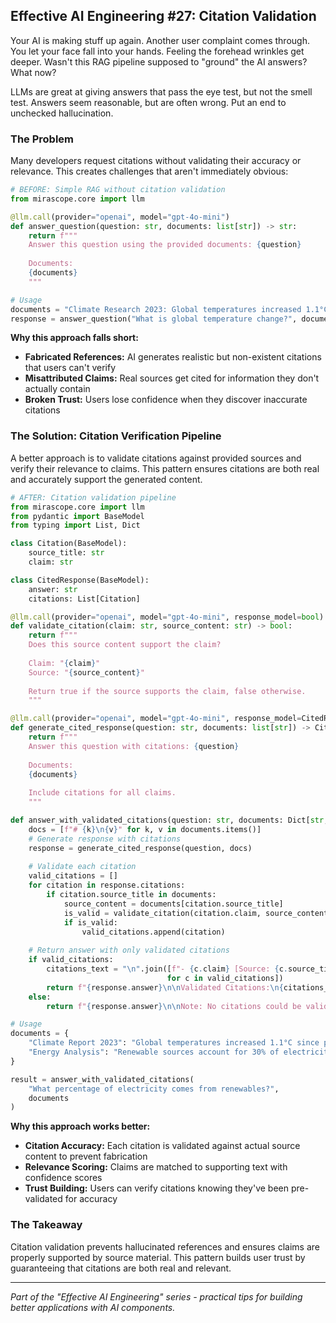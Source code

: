 ## Effective AI Engineering #27: Citation Validation

Your AI is making stuff up again. Another user complaint comes through. You let your face fall into your hands. Feeling the forehead wrinkles get deeper.
Wasn't this RAG pipeline supposed to "ground" the AI answers? What now?

LLMs are great at giving answers that pass the eye test, but not the smell test. Answers seem reasonable, but are often wrong.
Put an end to unchecked hallucination.

### The Problem

Many developers request citations without validating their accuracy or relevance. This creates challenges that aren't immediately obvious:

```python
# BEFORE: Simple RAG without citation validation
from mirascope.core import llm

@llm.call(provider="openai", model="gpt-4o-mini")
def answer_question(question: str, documents: list[str]) -> str:
    return f"""
    Answer this question using the provided documents: {question}
    
    Documents:
    {documents}
    """

# Usage
documents = "Climate Research 2023: Global temperatures increased 1.1°C..."
response = answer_question("What is global temperature change?", documents)
```

**Why this approach falls short:**

- **Fabricated References:** AI generates realistic but non-existent citations that users can't verify
- **Misattributed Claims:** Real sources get cited for information they don't actually contain
- **Broken Trust:** Users lose confidence when they discover inaccurate citations

### The Solution: Citation Verification Pipeline

A better approach is to validate citations against provided sources and verify their relevance to claims. This pattern ensures citations are both real and accurately support the generated content.

```python
# AFTER: Citation validation pipeline
from mirascope.core import llm
from pydantic import BaseModel
from typing import List, Dict

class Citation(BaseModel):
    source_title: str
    claim: str

class CitedResponse(BaseModel):
    answer: str
    citations: List[Citation]

@llm.call(provider="openai", model="gpt-4o-mini", response_model=bool)
def validate_citation(claim: str, source_content: str) -> bool:
    return f"""
    Does this source content support the claim?
    
    Claim: "{claim}"
    Source: "{source_content}"
    
    Return true if the source supports the claim, false otherwise.
    """

@llm.call(provider="openai", model="gpt-4o-mini", response_model=CitedResponse)
def generate_cited_response(question: str, documents: list[str]) -> CitedResponse:
    return f"""
    Answer this question with citations: {question}
    
    Documents:
    {documents}
    
    Include citations for all claims.
    """

def answer_with_validated_citations(question: str, documents: Dict[str, str]) -> str:
    docs = [f"# {k}\n{v}" for k, v in documents.items()]
    # Generate response with citations
    response = generate_cited_response(question, docs)
    
    # Validate each citation
    valid_citations = []
    for citation in response.citations:
        if citation.source_title in documents:
            source_content = documents[citation.source_title]
            is_valid = validate_citation(citation.claim, source_content)
            if is_valid:
                valid_citations.append(citation)
    
    # Return answer with only validated citations
    if valid_citations:
        citations_text = "\n".join([f"- {c.claim} [Source: {c.source_title}]" 
                                   for c in valid_citations])
        return f"{response.answer}\n\nValidated Citations:\n{citations_text}"
    else:
        return f"{response.answer}\n\nNote: No citations could be validated."

# Usage
documents = {
    "Climate Report 2023": "Global temperatures increased 1.1°C since pre-industrial times...",
    "Energy Analysis": "Renewable sources account for 30% of electricity generation..."
}

result = answer_with_validated_citations(
    "What percentage of electricity comes from renewables?", 
    documents
)
```

**Why this approach works better:**

- **Citation Accuracy:** Each citation is validated against actual source content to prevent fabrication
- **Relevance Scoring:** Claims are matched to supporting text with confidence scores
- **Trust Building:** Users can verify citations knowing they've been pre-validated for accuracy

### The Takeaway

Citation validation prevents hallucinated references and ensures claims are properly supported by source material. This pattern builds user trust by guaranteeing that citations are both real and relevant.

---
*Part of the "Effective AI Engineering" series - practical tips for building better applications with AI components.*